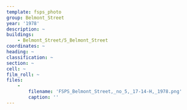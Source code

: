 ```yaml
---
template: fsps_photo
group: Belmont_Street
year: '1978'
description: ~
buildings:
    - Belmont_Street/5_Belmont_Street
coordinates: ~
heading: ~
classification: ~
section: ~
cell: ~
film_roll: ~
files:
    -
        filename: 'FSPS_Belmont_Street,_no_5,_17-14-H,_1978.png'
        caption: ''
---
```


